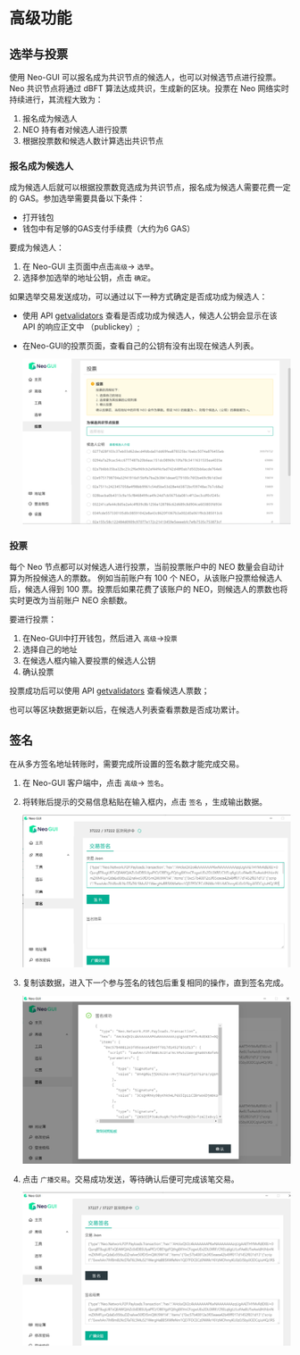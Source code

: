 # 高级功能

## 选举与投票

使用 Neo-GUI 可以报名成为共识节点的候选人，也可以对候选节点进行投票。Neo 共识节点将通过 dBFT 算法达成共识，生成新的区块。投票在 Neo 网络实时持续进行，其流程大致为：

1. 报名成为候选人
2. NEO 持有者对候选人进行投票
3. 根据投票数和候选人数计算选出共识节点

### 报名成为候选人

成为候选人后就可以根据投票数竞选成为共识节点，报名成为候选人需要花费一定的 GAS。参加选举需要具备以下条件：

+ 打开钱包
+ 钱包中有足够的GAS支付手续费（大约为6 GAS）

要成为候选人：

1. 在 Neo-GUI 主页面中点击`高级`-> `选举`。
2. 选择参加选举的地址公钥，点击 `确定`。

如果选举交易发送成功，可以通过以下一种方式确定是否成功成为候选人：

+ 使用 API [getvalidators](../../reference/rpc/latest-version/api/getvalidators.html) 查看是否成功成为候选人，候选人公钥会显示在该 API 的响应正文中 （publickey）;

+ 在Neo-GUI的投票页面，查看自己的公钥有没有出现在候选人列表。

  ![](../assets/guiValidators.png)

### 投票

每个 Neo 节点都可以对候选人进行投票，当前投票账户中的 NEO 数量会自动计算为所投候选人的票数。 例如当前账户有 100 个 NEO，从该账户投票给候选人后，候选人得到 100 票。投票后如果花费了该账户的 NEO，则候选人的票数也将实时更改为当前账户 NEO 余额数。

要进行投票：

1. 在Neo-GUI中打开钱包，然后进入 `高级`->`投票`
2. 选择自己的地址
3. 在候选人框内输入要投票的候选人公钥
4. 确认投票

投票成功后可以使用 API [getvalidators](../../reference/rpc/latest-version/api/getvalidators.html) 查看候选人票数；

也可以等区块数据更新以后，在候选人列表查看票数是否成功累计。

## 签名

在从多方签名地址转账时，需要完成所设置的签名数才能完成交易。

1. 在 Neo-GUI 客户端中，点击 `高级`-> `签名`。

2. 将转账后提示的交易信息粘贴在输入框内，点击 ` 签名 ` ，生成输出数据。

   ![](../assets/sign_2.png)

3. 复制该数据，进入下一个参与签名的钱包后重复相同的操作，直到签名完成。

   ![](../assets/sign_3.png)

4. 点击 `广播交易`。交易成功发送，等待确认后便可完成该笔交易。

   ![](../assets/sign_4.png)